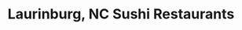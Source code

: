 ---
layout: city
title: Laurinburg, NC Sushi Restaurants
permalink: /north-carolina/laurinburg/
stateAbbr: NC
stateName: North Carolina
cityName: Laurinburg
---